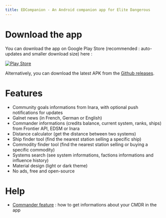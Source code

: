 ```yaml
---
title: EDCompanion - An Android companion app for Elite Dangerous
---
```


# Download the app

You can download the app on Google Play Store (recommended : auto-updates and smaller download size) here :

[![Play Store](https://developer.android.com/images/brand/en_generic_rgb_wo_45.png)](https://play.google.com/store/apps/details?id=fr.corenting.edcompanion&pcampaignid=MKT-Other-global-all-co-prtnr-py-PartBadge-Mar2515-1)

Alternatively, you can download the latest APK from the [Github releases](https://github.com/corenting/EDCompanion/releases).

# Features

- Community goals informations from Inara, with optional push notifications for updates
- Galnet news (in French, German or English)
- Commander informations (credits balance, current system, ranks, ships) from Frontier API, EDSM or Inara
- Distance calculator (get the distance between two systems)
- Ship finder tool (find the nearest station selling a specific ship)
- Commodity finder tool (find the nearest station selling or buying a specific commodity)
- Systems search (see system informations, factions informations and influence history)
- Material design (light or dark theme)
- No ads, free and open-source

# Help

- [Commander feature](https://edcompanion.corenting.fr/commander) : how to get informations about your CMDR in the app
